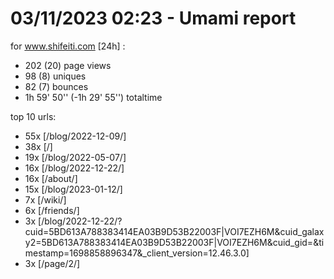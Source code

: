 # 03/11/2023 02:23 - Umami report
for www.shifeiti.com [24h] :

 - 202 (20) page views
 - 98 (8) uniques
 - 82 (7) bounces
 - 1h 59' 50'' (-1h 29' 55'') totaltime


top 10 urls:
 - 55x [/blog/2022-12-09/]
 - 38x [/]
 - 19x [/blog/2022-05-07/]
 - 16x [/blog/2022-12-22/]
 - 16x [/about/]
 - 15x [/blog/2023-01-12/]
 - 7x [/wiki/]
 - 6x [/friends/]
 - 3x [/blog/2022-12-22/?cuid=5BD613A788383414EA03B9D53B22003F|VOI7EZH6M&cuid_galaxy2=5BD613A788383414EA03B9D53B22003F|VOI7EZH6M&cuid_gid=&timestamp=1698858896347&_client_version=12.46.3.0]
 - 3x [/page/2/]


